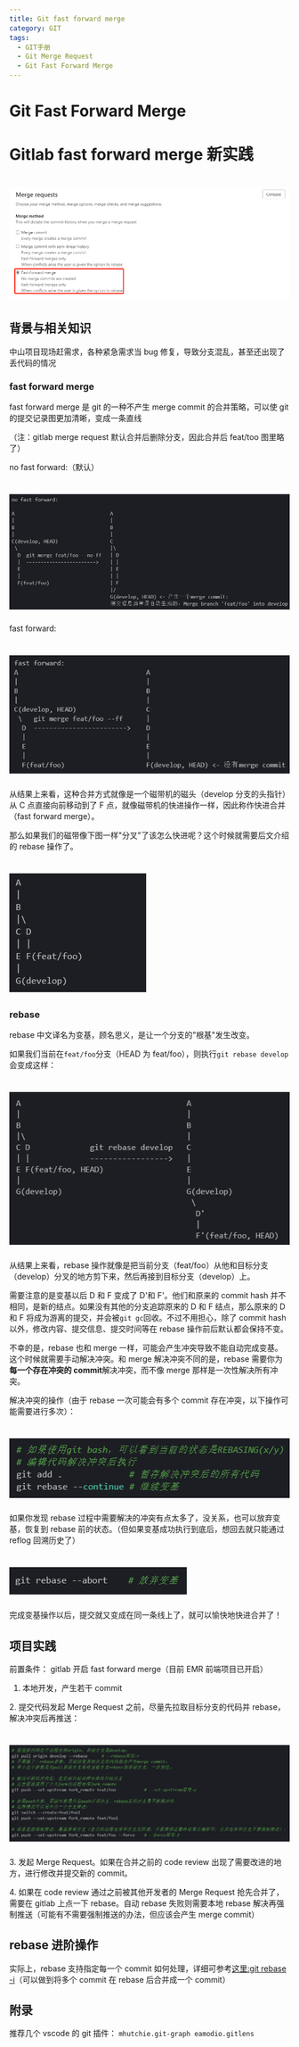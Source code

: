 ```yaml
---
title: Git fast forward merge
category: GIT
tags:
  - GIT手册
  - Git Merge Request
  - Git Fast Forward Merge
---
```


# Git Fast Forward Merge

# Gitlab fast forward merge 新实践

# ![](./Gitlabfastforwardmerge实践/1.png)

## 背景与相关知识

中山项目现场赶需求，各种紧急需求当 bug 修复，导致分支混乱，甚至还出现了丢代码的情况

### fast forward merge

fast forward merge 是 git 的一种不产生 merge commit 的合并策略，可以使 git 的提交记录图更加清晰，变成一条直线

（注：gitlab merge request 默认合并后删除分支，因此合并后 feat/too 图里略了）

no fast forward:（默认）

# ![](./Gitlabfastforwardmerge实践/2.png)

fast forward:

# ![](./Gitlabfastforwardmerge实践/3.png)

从结果上来看，这种合并方式就像是一个磁带机的磁头（develop 分支的头指针）从 C 点直接向前移动到了 F 点，就像磁带机的快进操作一样，因此称作快进合并（fast forward merge）。

那么如果我们的磁带像下图一样"分叉"了该怎么快进呢？这个时候就需要后文介绍的 rebase 操作了。

# ![](./Gitlabfastforwardmerge实践/4.png)

### rebase

rebase 中文译名为变基，顾名思义，是让一个分支的"根基"发生改变。

如果我们当前在`feat/foo`分支（HEAD 为 feat/foo），则执行`git rebase develop`会变成这样：

# ![](./Gitlabfastforwardmerge实践/5.png)

从结果上来看，rebase 操作就像是把当前分支（feat/foo）从他和目标分支（develop）分叉的地方剪下来，然后再接到目标分支（develop）上。

需要注意的是变基以后 D 和 F 变成了 D'和 F'。他们和原来的 commit hash 并不相同，是新的结点。如果没有其他的分支追踪原来的 D 和 F 结点，那么原来的 D 和 F 将成为游离的提交，并会被`git gc`回收。不过不用担心，除了 commit hash 以外，修改内容、提交信息、提交时间等在 rebase 操作前后默认都会保持不变。

不幸的是，rebase 也和 merge 一样，可能会产生冲突导致不能自动完成变基。这个时候就需要手动解决冲突。和 merge 解决冲突不同的是，rebase 需要你为**每一个存在冲突的 commit**解决冲突，而不像 merge 那样是一次性解决所有冲突。

解决冲突的操作（由于 rebase 一次可能会有多个 commit 存在冲突，以下操作可能需要进行多次）：

# ![](./Gitlabfastforwardmerge实践/6.png)

如果你发现 rebase 过程中需要解决的冲突有点太多了，没关系，也可以放弃变基，恢复到 rebase 前的状态。（但如果变基成功执行到底后，想回去就只能通过 reflog 回溯历史了）

# ![](./Gitlabfastforwardmerge实践/7.png)

完成变基操作以后，提交就又变成在同一条线上了，就可以愉快地快进合并了！

## 项目实践

前置条件： gitlab 开启 fast forward merge（目前 EMR 前端项目已开启）

1. 本地开发，产生若干 commit

2\. 提交代码发起 Merge Request 之前，尽量先拉取目标分支的代码并 rebase，解决冲突后再推送：

# ![](./Gitlabfastforwardmerge实践/8.png)

3\. 发起 Merge Request。如果在合并之前的 code review 出现了需要改进的地方，进行修改并提交新的 commit。

4\. 如果在 code review 通过之前被其他开发者的 Merge Request 抢先合并了，需要在 gitlab 上点一下 rebase。自动 rebase 失败则需要本地 rebase 解决再强制推送（可能有不需要强制推送的办法，但应该会产生 merge commit）

## rebase 进阶操作

实际上，rebase 支持指定每一个 commit 如何处理，详细可参考[这里:git rebase -i](https://git-scm.com/docs/git-rebase#Documentation/git-rebase.txt--i)（可以做到将多个 commit 在 rebase 后合并成一个 commit）

## 附录

推荐几个 vscode 的 git 插件： `mhutchie.git-graph eamodio.gitlens`
